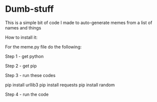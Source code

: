 # Dumb-stuff

This is a simple bit of code I made to auto-generate memes from a list of names and things


How to install it:

For the meme.py file do the following:

Step 1 - get python

Step 2 - get pip

Step 3 - run these codes

pip install urllib3
pip install requests
pip install random

Step 4 - run the code
